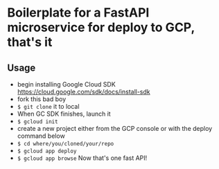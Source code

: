  # Boilerplate for a FastAPI microservice for deploy to GCP, that's it

 ## Usage 
  
  - begin installing Google Cloud SDK https://cloud.google.com/sdk/docs/install-sdk
  - fork this bad boy
  - `$ git clone` it to local
  - When GC SDK finishes, launch it
  - `$ gcloud init`
  - create a new project either from the GCP console or with the deploy command below
  - `$ cd where/you/cloned/your/repo`
  - `$ gcloud app deploy`
  - `$ gcloud app browse`
Now that's one fast API!
